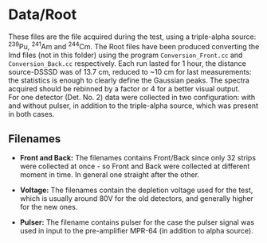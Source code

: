 # Data/Root
These files are the file acquired during the test, using a triple-alpha source: <sup>239</sup>Pu, <sup>241</sup>Am and <sup>244</sup>Cm. 
The Root files have been produced converting the lmd files (not in this folder) using the program `Conversion_Front.cc` and `Conversion_Back.cc` respectively. 
Each run lasted for 1 hour, the distance source-DSSSD was of 13.7 cm, reduced to ~10 cm for last measurements: the statistics is enough to clearly define the Gaussian peaks. 
The spectra acquired should be rebinned by a factor or 4 for a better visual output.  
For one detector (Det. No. 2) data were collected in two configuration: with and without pulser, in addition to the triple-alpha source, which was present in both cases.



## Filenames 
- **Front and Back:** The filenames contains Front/Back since only 32 strips were collected at once - so Front and Back were collected at different moment in time. In general one straight after the other.

- **Voltage:** The filenames contain the depletion voltage used for the test, which is usually around 80V for the old detectors, and generally higher for the new ones.  

- **Pulser:** The filename contains pulser for the case the pulser signal was used in input to the pre-amplifier MPR-64 (in addition to alpha source).


